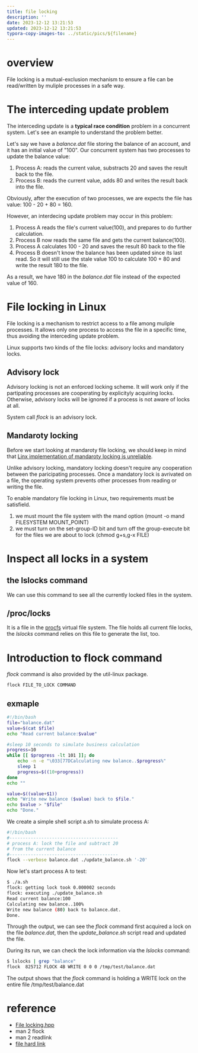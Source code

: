 ```yaml
---
title: file locking
description: ''
date: 2023-12-12 13:21:53
updated: 2023-12-12 13:21:53
typora-copy-images-to: ../static/pics/${filename}
---
```


# overview
File locking is a mutual-exclusion mechanism to ensure a file can be read/written by muliple processes in a safe way.

# The interceding update problem
The interceding update is a **typical race condition** problem in a concurrent system. Let's see an example to understand the problem better.

Let's say we have a *balance.dat* file storing the balance of an account, and it has an initial value of "100". Our concurrent system has two processes to update the balance value:

1. Process A: reads the current value, substracts 20 and saves the result back to the file.
2. Process B: reads the current value, adds 80 and writes the result back into the file.

Obviously, after the execution of two processes, we are expects the file has value: 100 - 20 + 80 = 160.

However, an interdecing update problem may occur in this problem:

1. Process A reads the file's current value(100), and prepares to do further calculation.
2. Process B now reads the same file and gets the current balance(100).
3. Process A calculates 100 - 20 and saves the result 80 back to the file
4. Process B doesn't know the balance has been updated since its last read. So it will still use the stale value 100 to calculate 100 + 80 and write the result 180 to the file.

As a result, we have 180 in the *balance.dat* file instead of the expected value of 160.

# File locking in Linux
File locking is a mechanism to restrict access to a file among muliple processes. It allows only one process to access the file in a specific time, thus avoiding the interceding update problem.

Linux supports two kinds of the file locks: advisory locks and mandatory locks.

## Advisory lock
Advisory locking is not an enforced locking scheme. It will work only if the partipating processes are cooperating by explicityly acquiring locks. Otherwise, advisory locks will be ignored if a process is not aware of locks at all.

System call *flock* is an advisory lock.

## Mandaroty locking
Before we start looking at mandaroty file locking, we should keep in mind that [Linx implementation of mandaroty locking is unreliable](https://www.kernel.org/doc/Documentation/filesystems/mandatory-locking.txt).

Unlike advisory locking, mandatory locking doesn't require any cooperation between the paricipating processes. Once a mandatory lock is avrivated on a file, the operating system prevents other processes from reading or writing the file.

To enable mandatory file locking in Linux, two requirements must be satisfield.
1. we must mount the file system with the mand option (mount -o mand FILESYSTEM MOUNT_POINT)
2. we must turn on the set-group-ID bit and turn off the group-execute bit for the files we are about to lock (chmod g+s,g-x FILE)

# Inspect all locks in a system
## the lslocks command
We can use this command to see all the currently locked files in the system.
## /proc/locks
It is a file in the [procfs](https://en.wikipedia.org/wiki/Procfs) virtual file system. The file holds all current file locks, the *lslocks* command relies on this file to generate the list, too.

# Introduction to flock command
*flock* command is also provided by the util-linux package.
```bash
flock FILE_TO_LOCK COMMAND
```

## exmaple
```bash
#!/bin/bash
file="balance.dat"
value=$(cat $file)
echo "Read current balance:$value"

#sleep 10 seconds to simulate business calculation
progress=10
while [[ $progress -lt 101 ]]; do
	echo -n -e "\033[77DCalculating new balance..$progress%"
	sleep 1
	progress=$((10+progress))
done
echo ""

value=$((value+$1))
echo "Write new balance ($value) back to $file." 
echo $value > "$file"
echo "Done."
```

We create a simple shell script a.sh to simulate process A:
```bash
#!/bin/bash
#-----------------------------------------
# process A: lock the file and subtract 20 
# from the current balance
#-----------------------------------------
flock --verbose balance.dat ./update_balance.sh '-20'
```
Now let's start process A to test:
```bash
$ ./a.sh 
flock: getting lock took 0.000002 seconds
flock: executing ./update_balance.sh
Read current balance:100
Calculating new balance..100%
Write new balance (80) back to balance.dat.
Done.
```
Through the output, we can see the *flock* command first acquired a lock on the file *balance.dat*, then the *update_balance.sh* script read and updated the file.

During its run, we can check the lock information via the *lslocks* command:
```bash
$ lslocks | grep "balance"
flock  825712 FLOCK 4B WRITE 0 0 0 /tmp/test/balance.dat
```

The output shows that the *flock* command is holding a WRITE lock on the entire file /tmp/test/balance.dat


# reference

- [File locking.hpp](https://github.com/jeandiogo/locker)
- man 2 flock
- man 2 readlink
- [file hard link](https://en.wikipedia.org/wiki/Hard_link)